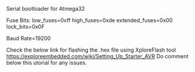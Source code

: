 Serial bootloader for Atmega32

Fuse Bits:
low_fuses=0xff
high_fuses=0xde
extended_fuses=0x00
lock_bits=0x0F


Baud Rate=19200

Check the below link for flashing the .hex file using XploreFlash tool
https://exploreembedded.com/wiki/Setting_Up_Starter_AVR
Do comment below this utorial for any issues.

